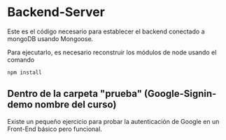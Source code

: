 # Backend-Server

Este es el código necesario para establecer el backend conectado a mongoDB usando Mongoose.

Para ejecutarlo, es necesario reconstruir los módulos de node usando el comando

```
npm install
```

## Dentro de la carpeta "prueba" (Google-Signin-demo nombre del curso)
Existe un pequeño ejercicio para probar la autenticación de Google en un Front-End básico pero funcional.